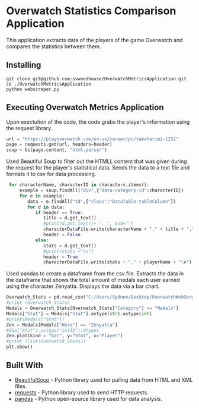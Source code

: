 # Overwatch Statistics Comparison Application

This application extracts data of the players of the game Overwatch and compares the statistics between them.

## Installing
```
git clone git@github.com:svwoodhouse/OverwatchMetricsApplication.git
cd ./OverwatchMetricsApplication
python webscraper.py
```
## Executing Overwatch Metrics Application
Upon exectution of the code, the code grabs the player's information using the request library. 
```python
url = "https://playoverwatch.com/en-us/career/pc/takaharimi-1252"
page = requests.get(url, headers=header)
soup = bs(page.content, "html.parser")
```

 Used Beautiful Soup to filter out the HTMLL content that was given during the request for the player's statistical data.
 Sends the data to a text file and formats it to csv for data processing. 
 ```python
  for characterName, characterID in characters.items():
      example = soup.findAll("div",{"data-category-id":characterID})
      for e in example:
         data = e.findAll("td",{"class":"DataTable-tableColumn"})
         for d in data:
            if header == True:
               title = d.get_text()
               #print(d.get_text()+ ", ", end="")
               characterDataFile.write(characterName + "," + title + ",")
               header = False
            else:
               stats = d.get_text()
               #print(stats +"\n")
               header = True
               characterDataFile.write(stats + "," + playerName + "\n")
```

Used pandas to create a dataframe from the csv file. Extracts the data in the dataframe that shows the total amount of medals each user earned using the character Zenyatta. Displays the data via a bar chart.
```python
Overwatch_Stats = pd.read_csv("C:/Users/Sydnee/Desktop/OverwatchWebScraper/characterData.txt",sep=",", encoding ='unicode_escape', names=["Hero","Category", "Stat", "Player"])
#print (Overwatch_Stats)
Medals = Overwatch_Stats[Overwatch_Stats["Category"] == "Medals"]
Medals["Stat"] = Medals["Stat"].astype(str).astype(int)
#print(Medals["Stat"])
Zen = Medals[Medals["Hero"] == "Zenyatta"]
#Zen["Stat"].astype("int32").dtypes
Zen.plot(kind = "bar", y="Stat", x="Player")
#print (list(Overwatch_Stats))
plt.show()
```

## Built With
* [BeautifulSoup](https://www.crummy.com/software/BeautifulSoup/bs4/doc/) - Python library used for pulling data from HTML and XML files.
* [requests](https://pypi.org/project/requests/2.7.0/) - Python library used to send HTTP requests. 
* [pandas](https://pandas.pydata.org/) - Python open-source library used for data analysis. 
